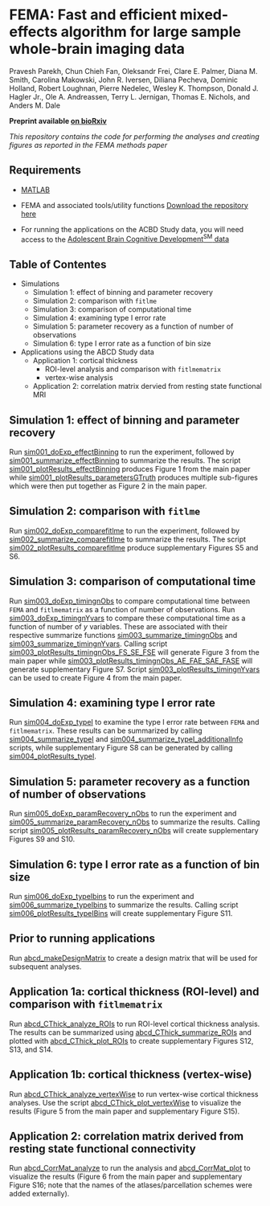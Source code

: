# FEMA: Fast and efficient mixed-effects algorithm for large sample whole-brain imaging data 

Pravesh Parekh, Chun Chieh Fan, Oleksandr Frei, Clare E. Palmer, Diana M. Smith, Carolina Makowski, John R. Iversen, Diliana Pecheva, Dominic Holland, Robert Loughnan, Pierre Nedelec, Wesley K. Thompson, Donald J. Hagler Jr., Ole A. Andreassen, Terry L. Jernigan, Thomas E. Nichols, and Anders M. Dale 

**Preprint available [on bioRxiv](https://doi.org/10.1101/2021.10.27.466202)**

*This repository contains the code for performing the analyses and creating figures as reported in the FEMA methods paper*


## Requirements
* [MATLAB](http://mathworks.com)

* FEMA and associated tools/utility functions [Download the repository here](https://github.com/cmig-research-group/cmig_tools)

* For running the applications on the ACBD Study data, you will need access to the [Adolescent Brain Cognitive Development<sup>SM</sup> data](https://abcdstudy.org/)

## Table of Contentes
* Simulations
  - Simulation 1: effect of binning and parameter recovery
  - Simulation 2: comparison with `fitlme`
  - Simulation 3: comparison of computational time
  - Simulation 4: examining type I error rate
  - Simulation 5: parameter recovery as a function of number of observations
  - Simulation 6: type I error rate as a function of bin size
* Applications using the ABCD Study data
  - Application 1: cortical thickness
    - ROI-level analysis and comparison with `fitlmematrix`
    - vertex-wise analysis
  - Application 2: correlation matrix dervied from resting state functional MRI

## Simulation 1: effect of binning and parameter recovery
Run [sim001_doExp_effectBinning](/sim001_doExp_effectBinning.m) to run the experiment, followed by [sim001_summarize_effectBinning](/sim001_summarize_effectBinning.m) to summarize the results. The script [sim001_plotResults_effectBinning](/sim001_plotResults_effectBinning.m) produces Figure 1 from the main paper while [sim001_plotResults_parametersGTruth](/sim001_plotResults_parametersGTruth.m) produces multiple sub-figures which were then put together as Figure 2 in the main paper.

## Simulation 2: comparison with `fitlme`
Run [sim002_doExp_comparefitlme](/sim002_doExp_comparefitlme.m) to run the experiment, followed by [sim002_summarize_comparefitlme](/sim002_summarize_comparefitlme.m) to summarize the results. The script [sim002_plotResults_comparefitlme](/sim002_plotResults_comparefitlme.m) produce supplementary Figures S5 and S6.

## Simulation 3: comparison of computational time
Run [sim003_doExp_timingnObs](/sim003_doExp_timingnObs.m) to compare computational time between `FEMA` and `fitlmematrix` as a function of number of observations. Run [sim003_doExp_timingnYvars](/sim003_doExp_timingnYvars.m) to compare these computational time as a function of number of *y* variables. These are associated with their respective summarize functions [sim003_summarize_timingnObs](/sim003_summarize_timingnObs.m) and [sim003_summarize_timingnYvars](/sim003_summarize_timingnYvars.m). Calling script [sim003_plotResults_timingnObs_FS_SE_FSE](/sim003_plotResults_timingnObs_FS_SE_FSE.m) will generate Figure 3 from the main paper while [sim003_plotResults_timingnObs_AE_FAE_SAE_FASE](/sim003_plotResults_timingnObs_AE_FAE_SAE_FASE.m) will generate supplementary Figure S7. Script [sim003_plotResults_timingnYvars](/sim003_plotResults_timingnYvars.m) can be used to create Figure 4 from the main paper.

## Simulation 4: examining type I error rate
Run [sim004_doExp_typeI](/sim004_doExp_typeI.m) to examine the type I error rate between `FEMA` and `fitlmematrix`. These results can be summarized by calling [sim004_summarize_typeI](/sim004_summarize_typeI.m) and [sim004_summarize_typeI_additionalInfo](/sim004_summarize_typeI_additionalInfo.m) scripts, while supplementary Figure S8 can be generated by calling [sim004_plotResults_typeI](/sim004_plotResults_typeI.m).

## Simulation 5: parameter recovery as a function of number of observations
Run [sim005_doExp_paramRecovery_nObs](/sim005_doExp_paramRecovery_nObs.m) to run the experiment and [sim005_summarize_paramRecovery_nObs](/sim005_summarize_paramRecovery_nObs.m) to summarize the results. Calling script [sim005_plotResults_paramRecovery_nObs](/sim005_plotResults_paramRecovery_nObs.m) will create supplementary Figures S9 and S10.

## Simulation 6: type I error rate as a function of bin size
Run [sim006_doExp_typeIbins](/sim006_doExp_typeIbins.m) to run the experiment and [sim006_summarize_typeIbins](/sim006_summarize_typeIbins.m) to summarize the results. Calling script [sim006_plotResults_typeIBins](/sim006_plotResults_typeIBins.m) will create supplementary Figure S11.

## Prior to running applications
Run [abcd_makeDesignMatrix](/abcd_makeDesignMatrix.m) to create a design matrix that will be used for subsequent analyses.

## Application 1a: cortical thickness (ROI-level) and comparison with `fitlmematrix`
Run [abcd_CThick_analyze_ROIs](/abcd_CThick_analyze_ROIs.m) to run ROI-level cortical thickness analysis. The results can be summarized using [abcd_CThick_summarize_ROIs](/abcd_CThick_summarize_ROIs.m) and plotted with [abcd_CThick_plot_ROIs](/abcd_CThick_plot_ROIs.m) to create supplementary Figures S12, S13, and S14.

## Application 1b: cortical thickness (vertex-wise)
Run [abcd_CThick_analyze_vertexWise](/abcd_CThick_analyze_vertexWise.m) to run vertex-wise cortical thickness analyses. Use the script [abcd_CThick_plot_vertexWise](/abcd_CThick_plot_vertexWise.m) to visualize the results (Figure 5 from the main paper and supplementary Figure S15).

## Application 2: correlation matrix derived from resting state functional connectivity
Run [abcd_CorrMat_analyze](/abcd_CorrMat_analyze.m) to run the analysis and [abcd_CorrMat_plot](/abcd_CorrMat_plot.m) to visualize the results (Figure 6 from the main paper and supplementary Figure S16; note that the names of the atlases/parcellation schemes were added externally).
